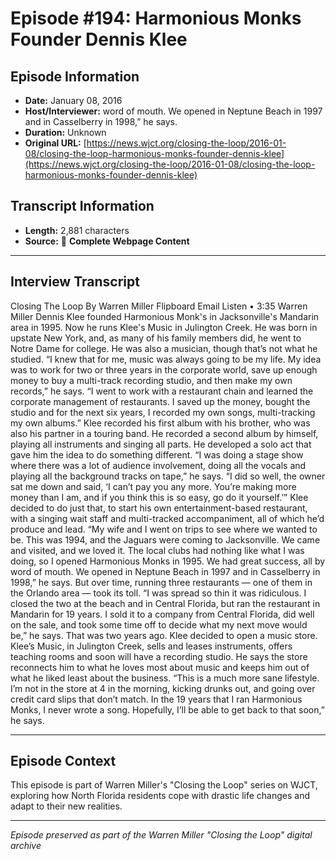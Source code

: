 # Episode #194: Harmonious Monks Founder Dennis Klee



## Episode Information

- **Date:** January 08, 2016
- **Host/Interviewer:** word of mouth. We opened in Neptune Beach in 1997 and in Casselberry in 1998,” he says.
- **Duration:** Unknown
- **Original URL:** [https://news.wjct.org/closing-the-loop/2016-01-08/closing-the-loop-harmonious-monks-founder-dennis-klee](https://news.wjct.org/closing-the-loop/2016-01-08/closing-the-loop-harmonious-monks-founder-dennis-klee)

## Transcript Information

- **Length:** 2,881 characters
- **Source:** 📝 **Complete Webpage Content**

---

## Interview Transcript

Closing The Loop
By
Warren Miller
Flipboard
Email
Listen
•
3:35
Warren Miller
Dennis Klee founded Harmonious Monk's in Jacksonville's Mandarin area in 1995. Now he runs
Klee's Music
in Julington Creek.
He was born in upstate New York, and, as many of his family members did, he went to Notre Dame for college. He was also a musician, though that’s not what he studied.
“I knew that for me, music was always going to be my life. My idea was to work for two or three years in the corporate world, save up enough money to buy a multi-track recording studio, and then make my own records,” he says. “I went to work with a restaurant chain and learned the corporate management of restaurants. I saved up the money, bought the studio and for the next six years, I recorded my own songs, multi-tracking my own albums.”
Klee recorded his first album with his brother, who was also his partner in a touring band. He recorded a second album by himself, playing all instruments and singing all parts. He developed a solo act that gave him the idea to do something different.
“I was doing a stage show where there was a lot of audience involvement, doing all the vocals and playing all the background tracks on tape,” he says. “I did so well, the owner sat me down and said, ‘I can’t pay you any more. You’re making more money than I am, and if you think this is so easy, go do it yourself.’”
Klee decided to do just that, to start his own entertainment-based restaurant, with a singing wait staff and multi-tracked accompaniment, all of which he’d produce and lead.
“My wife and I went on trips to see where we wanted to be. This was 1994, and the Jaguars were coming to Jacksonville. We came and visited, and we loved it. The local clubs had nothing like what I was doing, so I opened Harmonious Monks in 1995. We had great success, all by word of mouth. We opened in Neptune Beach in 1997 and in Casselberry in 1998,” he says.
But over time, running three restaurants — one of them in the Orlando area — took its toll.
“I was spread so thin it was ridiculous. I closed the two at the beach and in Central Florida, but ran the restaurant in Mandarin for 19 years. I sold it to a company from Central Florida, did well on the sale, and took some time off to decide what my next move would be,” he says.
That was two years ago. Klee decided to open a music store. Klee’s Music, in Julington Creek, sells and leases instruments, offers teaching rooms and soon will have a recording studio. He says the store reconnects him to what he loves most about music and keeps him out of what he liked least about the business.
“This is a much more sane lifestyle. I’m not in the store at 4 in the morning, kicking drunks out, and going over credit card slips that don’t match. In the 19 years that I ran Harmonious Monks, I never wrote a song. Hopefully, I’ll be able to get back to that soon,” he says.

---

## Episode Context

This episode is part of Warren Miller's "Closing the Loop" series on WJCT, exploring how North Florida residents cope with drastic life changes and adapt to their new realities.



---

*Episode preserved as part of the Warren Miller "Closing the Loop" digital archive*
